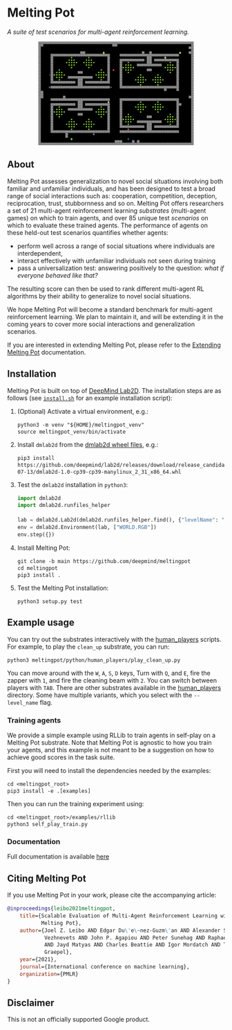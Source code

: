 # Melting Pot

*A suite of test scenarios for multi-agent reinforcement learning.*

<div align="center">
  <img src="meltingpot/docs/images/meltingpot_montage_360.gif"
       alt="Melting Pot substrates" />
</div>

## About

Melting Pot assesses generalization to novel social situations involving both
familiar and unfamiliar individuals, and has been designed to test a broad range
of social interactions such as: cooperation, competition, deception,
reciprocation, trust, stubbornness and so on. Melting Pot offers researchers a
set of 21 multi-agent reinforcement learning _substrates_ (multi-agent games) on
which to train agents, and over 85 unique test _scenarios_ on which to evaluate
these trained agents. The performance of agents on these held-out test scenarios
quantifies whether agents:

*   perform well across a range of social situations where individuals are
    interdependent,
*   interact effectively with unfamiliar individuals not seen during training
*   pass a universalization test: answering positively to the question: _what
    if everyone behaved like that?_

The resulting score can then be used to rank different multi-agent RL algorithms
by their ability to generalize to novel social situations.

We hope Melting Pot will become a standard benchmark for multi-agent
reinforcement learning. We plan to maintain it, and will be extending it in the
coming years to cover more social interactions and generalization scenarios.

If you are interested in extending Melting Pot, please refer to the
[Extending Melting Pot](meltingpot/docs/extending.md)
documentation.

## Installation

Melting Pot is built on top of
[DeepMind Lab2D](https://github.com/deepmind/lab2d). The installation steps are
as follows (see [`install.sh`](https://github.com/deepmind/meltingpot/blob/main/install.sh)
for an example installation script):

1.  (Optional) Activate a virtual environment, e.g.:

    ```shell
    python3 -m venv "${HOME}/meltingpot_venv"
    source meltingpot_venv/bin/activate
    ```

2.  Install `dmlab2d` from the
    [dmlab2d wheel files](https://github.com/deepmind/lab2d/releases/tag/release_candidate_2021-07-13), e.g.:

    ```shell
    pip3 install https://github.com/deepmind/lab2d/releases/download/release_candidate_2021-07-13/dmlab2d-1.0-cp39-cp39-manylinux_2_31_x86_64.whl
    ```

3.  Test the `dmlab2d` installation in `python3`:

    ```python
    import dmlab2d
    import dmlab2d.runfiles_helper

    lab = dmlab2d.Lab2d(dmlab2d.runfiles_helper.find(), {"levelName": "chase_eat"})
    env = dmlab2d.Environment(lab, ["WORLD.RGB"])
    env.step({})
    ```

4.  Install Melting Pot:

    ```shell
    git clone -b main https://github.com/deepmind/meltingpot
    cd meltingpot
    pip3 install .
    ```

5.  Test the Melting Pot installation:

    ```shell
    python3 setup.py test
    ```

## Example usage

You can try out the substrates interactively with the
[human_players](meltingpot/python/human_players) scripts. For example, to play the
`clean_up` substrate, you can run:

```shell
python3 meltingpot/python/human_players/play_clean_up.py
```

You can move around with the `W`, `A`, `S`, `D` keys, Turn with `Q`, and `E`,
fire the zapper with `1`, and fire the cleaning beam with `2`. You can switch
between players with `TAB`. There are other substrates available in the
[human_players](meltingpot/python/human_players) directory. Some have multiple variants,
which you select with the `--level_name` flag.

### Training agents

We provide a simple example using RLLib to train agents in self-play on a
Melting Pot substrate. Note that Melting Pot is agnostic to how you train your
agents, and this example is not meant to be a suggestion on how to achieve good
scores in the task suite.

First you will need to install the dependencies needed by the examples:

```shell
cd <meltingpot_root>
pip3 install -e .[examples]
```

Then you can run the training experiment using:

```shell
cd <meltingpot_root>/examples/rllib
python3 self_play_train.py
```

### Documentation

Full documentation is available
[here](meltingpot/docs/index.md)

## Citing Melting Pot

If you use Melting Pot in your work, please cite the accompanying article:

```bibtex
@inproceedings{leibo2021meltingpot,
    title={Scalable Evaluation of Multi-Agent Reinforcement Learning with
           Melting Pot},
    author={Joel Z. Leibo AND Edgar Du\'e\~nez-Guzm\'an AND Alexander Sasha
            Vezhnevets AND John P. Agapiou AND Peter Sunehag AND Raphael Koster
            AND Jayd Matyas AND Charles Beattie AND Igor Mordatch AND Thore
            Graepel},
    year={2021},
    journal={International conference on machine learning},
    organization={PMLR}
}
```

## Disclaimer

This is not an officially supported Google product.
